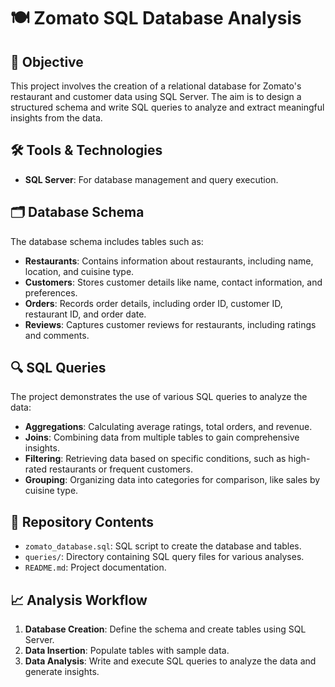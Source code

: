 
# 🍽️ Zomato SQL Database Analysis

## 🎯 Objective

This project involves the creation of a relational database for Zomato's restaurant and customer data using SQL Server. The aim is to design a structured schema and write SQL queries to analyze and extract meaningful insights from the data.

## 🛠 Tools & Technologies

* **SQL Server**: For database management and query execution.


## 🗂 Database Schema

The database schema includes tables such as:

* **Restaurants**: Contains information about restaurants, including name, location, and cuisine type.
* **Customers**: Stores customer details like name, contact information, and preferences.
* **Orders**: Records order details, including order ID, customer ID, restaurant ID, and order date.
* **Reviews**: Captures customer reviews for restaurants, including ratings and comments.

## 🔍 SQL Queries

The project demonstrates the use of various SQL queries to analyze the data:

* **Aggregations**: Calculating average ratings, total orders, and revenue.
* **Joins**: Combining data from multiple tables to gain comprehensive insights.
* **Filtering**: Retrieving data based on specific conditions, such as high-rated restaurants or frequent customers.
* **Grouping**: Organizing data into categories for comparison, like sales by cuisine type.

## 📁 Repository Contents

* `zomato_database.sql`: SQL script to create the database and tables.
* `queries/`: Directory containing SQL query files for various analyses.
* `README.md`: Project documentation.

## 📈 Analysis Workflow

1. **Database Creation**: Define the schema and create tables using SQL Server.
2. **Data Insertion**: Populate tables with sample data.
3. **Data Analysis**: Write and execute SQL queries to analyze the data and generate insights.



